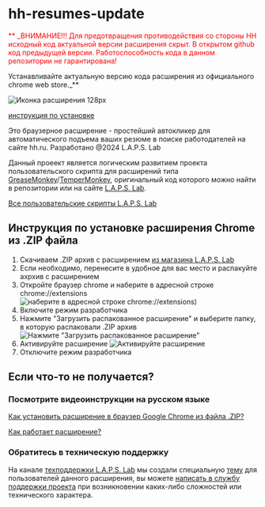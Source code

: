 # hh-resumes-update

<span style="color: red;">**  _ВНИМАНИЕ!!! Для предотвращения противодействия со стороны HH исходный код актуальной версии расширения скрыт. В открытом github код предыдущей версии.
Работоспособность кода в данном репозитории не гарантирована!</span>

Устанавливайте актуальную версию кода расширения из официального chrome web store._**

![Иконка расширения 128px](./hh-resumes-update/img/icon-128.png)

[инструкция по установке](##инcтрукция-по-установке-расширения-Chrome)

Это браузерное расширение - простейший автокликер для автоматического подъема ваших резюме в поиске работодателей на сайте hh.ru. Разработано @2024 L.A.P.S. Lab

Данный проеект является логическим развитием проекта пользовательского скрипта для расширений типа [GreaseMonkey](https://www.greasespot.net/)/[TemperMonkey](https://www.tampermonkey.net/), оригинальный код которого можно найти в репозитории или на сайте [L.A.P.S. Lab](https://prolaps.ru/besplatnyj-avtopodem-rezyume-hh-ru/).

[Все пользовательские скрипты L.A.P.S. Lab](https://greasyfork.org/ru/scripts?q=laps78)

## Инcтрукция по установке расширения Chrome из .ZIP файла

1. Скачиваем .ZIP архив с расширением [из магазина L.A.P.S. Lab](https://prolaps.ru/product/hh-resumes-updater/)
2. Если необходимо, перенесите в удобное для вас место и распакуйте ахрхив с расширением
3. Откройте браузер chrome и наберите в адресной строке chrome://extensions
   ![наберите в адресной строке chrome://extensions](https://github.com/laps78/VK-friends-auto-add/raw/main/assets/new-howto/goto-extensions.png))
4. Включите режим разработчика
5. Нажмите "Загрузить распакованное расширение" и выберите папку, в которую распаковали .ZIP архив
   ![Нажмите "Загрузить распакованное расширение"](https://github.com/laps78/VK-friends-auto-add/raw/main/assets/new-howto/upload-extension.png)
6. Активируйте расширение
   ![Активируйте расширение](https://github.com/laps78/VK-friends-auto-add/raw/main/assets/new-howto/activate-extension.png)
7. Отключите режим разработчика

## Если что-то не получается?

### Посмотрите видеоинструкции на русском языке

[Как установить расширение в браузер Google Chrome из файла .ZIP?](https://vk.com/video1603269_456239191)

[Как работает расширение?](https://vk.com/video1603269_456239184)

### Обратитесь в техническую поддержку

На канале [техподдержки L.A.P.S. Lab](https://t.me/+k63AM370vv1lNjgy) мы создали специальную [тему](https://t.me/c/2101490043/2/6) для пользователей данного расширения, вы можете [написать в службу поддержки проекта](https://t.me/c/2101490043/2/6) при возникновении каких-либо сложностей или технического характера.
